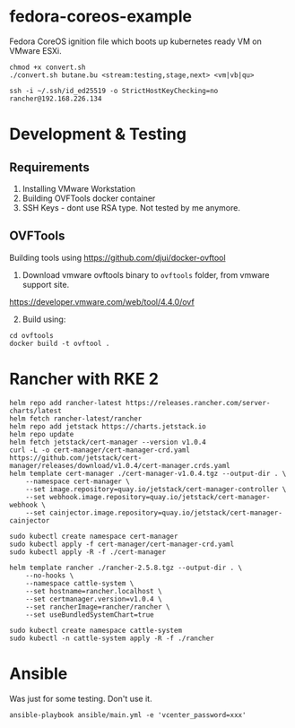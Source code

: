 # fedora-coreos-example

Fedora CoreOS ignition file which boots up kubernetes ready VM on VMware ESXi. 

```{shell}
chmod +x convert.sh
./convert.sh butane.bu <stream:testing,stage,next> <vm|vb|qu>

ssh -i ~/.ssh/id_ed25519 -o StrictHostKeyChecking=no rancher@192.168.226.134
```

# Development & Testing

## Requirements

1. Installing VMware Workstation
2. Building OVFTools docker container
3. SSH Keys - dont use RSA type. Not tested by me anymore.

## OVFTools

Building tools using <https://github.com/djui/docker-ovftool>

1. Download vmware ovftools binary to `ovftools` folder, from vmware support site.

<https://developer.vmware.com/web/tool/4.4.0/ovf>

2. Build using:

```
cd ovftools
docker build -t ovftool .
```

# Rancher with RKE 2


```
helm repo add rancher-latest https://releases.rancher.com/server-charts/latest
helm fetch rancher-latest/rancher
helm repo add jetstack https://charts.jetstack.io
helm repo update
helm fetch jetstack/cert-manager --version v1.0.4
curl -L -o cert-manager/cert-manager-crd.yaml https://github.com/jetstack/cert-manager/releases/download/v1.0.4/cert-manager.crds.yaml
helm template cert-manager ./cert-manager-v1.0.4.tgz --output-dir . \
    --namespace cert-manager \
    --set image.repository=quay.io/jetstack/cert-manager-controller \
    --set webhook.image.repository=quay.io/jetstack/cert-manager-webhook \
    --set cainjector.image.repository=quay.io/jetstack/cert-manager-cainjector

sudo kubectl create namespace cert-manager
sudo kubectl apply -f cert-manager/cert-manager-crd.yaml
sudo kubectl apply -R -f ./cert-manager

helm template rancher ./rancher-2.5.8.tgz --output-dir . \
    --no-hooks \
    --namespace cattle-system \
    --set hostname=rancher.localhost \
    --set certmanager.version=v1.0.4 \
    --set rancherImage=rancher/rancher \
    --set useBundledSystemChart=true

sudo kubectl create namespace cattle-system
sudo kubectl -n cattle-system apply -R -f ./rancher
```

# Ansible

Was just for some testing. Don't use it.

```
ansible-playbook ansible/main.yml -e 'vcenter_password=xxx'
```
